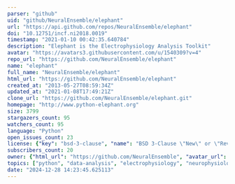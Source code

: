 ```yaml
---
parser: "github"
uid: "github/NeuralEnsemble/elephant"
url: "https://api.github.com/repos/NeuralEnsemble/elephant"
doi: "10.12751/incf.ni2018.0019"
timestamp: "2021-01-10 00:42:35.640784"
description: "Elephant is the Electrophysiology Analysis Toolkit"
avatar: "https://avatars3.githubusercontent.com/u/1540309?v=4"
repo_url: "https://github.com/NeuralEnsemble/elephant"
name: "elephant"
full_name: "NeuralEnsemble/elephant"
html_url: "https://github.com/NeuralEnsemble/elephant"
created_at: "2013-05-27T08:59:34Z"
updated_at: "2021-01-08T17:49:21Z"
clone_url: "https://github.com/NeuralEnsemble/elephant.git"
homepage: "http://www.python-elephant.org"
size: 3799
stargazers_count: 95
watchers_count: 95
language: "Python"
open_issues_count: 23
license: {"key": "bsd-3-clause", "name": "BSD 3-Clause \"New\" or \"Revised\" License", "spdx_id": "BSD-3-Clause", "url": "https://api.github.com/licenses/bsd-3-clause", "node_id": "MDc6TGljZW5zZTU="}
subscribers_count: 20
owner: {"html_url": "https://github.com/NeuralEnsemble", "avatar_url": "https://avatars3.githubusercontent.com/u/1540309?v=4", "login": "NeuralEnsemble", "type": "Organization"}
topics: ["python", "data-analysis", "electrophysiology", "neurophysiology", "neuroscience", "statistics", "hacktoberfest"]
date: "2024-12-28 14:23:45.625113"
---
```

